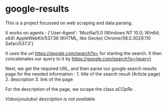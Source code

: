 # google-results
This is a project focussed on web scraping and data parsing.

It works on agents : {'User-Agent': 'Mozilla/5.0 (Windows NT 10.0; Win64; x64) AppleWebKit/537.36 (KHTML, like Gecko) Chrome/58.0.3029.110 Safari/537.3'}

It uses the url https://google.com/search?q= for starting the search. It then concatenates our query to it by https://google.com/search?q={query}

Next, we get the required URL, and then parse our google search results page for the needed information :
                                    1. title of the search result (Article page)
                                    2. description
                                    3. link of the page
                                    
 For the description of the page, we scrape the <span> class *aCOpRe* .
  
 *Video(youtube) description is not available*
